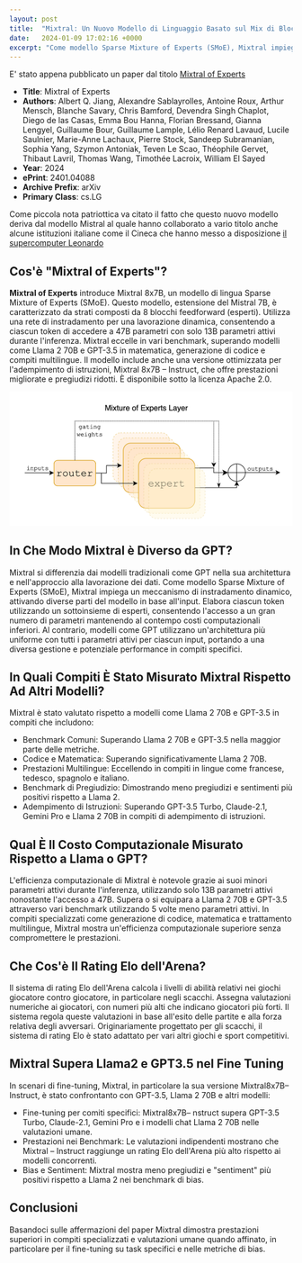 ```yaml
---
layout: post
title:  "Mixtral: Un Nuovo Modello di Linguaggio Basato sul Mix di Blocchi Feed-Forward"
date:   2024-01-09 17:02:16 +0000
excerpt: "Come modello Sparse Mixture of Experts (SMoE), Mixtral impiega un meccanismo di instradamento dinamico, attivando diverse parti del modello in base all'input e riuscendo così a ottenere ottime prestazioni con un minor impegno di risorse"
---
```



E' stato appena pubblicato un paper dal titolo [Mixtral of Experts](https://arxiv.org/abs/2401.04088)

- **Title**: Mixtral of Experts
- **Authors**: Albert Q. Jiang, Alexandre Sablayrolles, Antoine Roux, Arthur Mensch, Blanche Savary, Chris Bamford, Devendra Singh Chaplot, Diego de las Casas, Emma Bou Hanna, Florian Bressand, Gianna Lengyel, Guillaume Bour, Guillaume Lample, Lélio Renard Lavaud, Lucile Saulnier, Marie-Anne Lachaux, Pierre Stock, Sandeep Subramanian, Sophia Yang, Szymon Antoniak, Teven Le Scao, Théophile Gervet, Thibaut Lavril, Thomas Wang, Timothée Lacroix, William El Sayed
- **Year**: 2024
- **ePrint**: 2401.04088
- **Archive Prefix**: arXiv
- **Primary Class**: cs.LG

Come piccola nota patriottica va citato il fatto che questo nuovo modello deriva dal modello Mistral al quale hanno collaborato a vario titolo anche alcune istituzioni italiane come il Cineca che hanno messo a disposizione [il supercomputer Leonardo](https://en.wikipedia.org/wiki/Leonardo_(supercomputer))


## Cos'è "Mixtral of Experts"?

**Mixtral of Experts** introduce Mixtral 8x7B, un modello di lingua Sparse Mixture of Experts (SMoE). Questo modello, estensione del Mistral 7B, è caratterizzato da strati composti da 8 blocchi feedforward (esperti). Utilizza una rete di instradamento per una lavorazione dinamica, consentendo a ciascun token di accedere a 47B parametri con solo 13B parametri attivi durante l'inferenza. Mixtral eccelle in vari benchmark, superando modelli come Llama 2 70B e GPT-3.5 in matematica, generazione di codice e compiti multilingue. Il modello include anche una versione ottimizzata per l'adempimento di istruzioni, Mixtral 8x7B – Instruct, che offre prestazioni migliorate e pregiudizi ridotti. È disponibile sotto la licenza Apache 2.0.

![Sparse Mixture of Experts Blocks](/images/mixtral.png)


## In Che Modo Mixtral è Diverso da GPT?

Mixtral si differenzia dai modelli tradizionali come GPT nella sua architettura e nell'approccio alla lavorazione dei dati. Come modello Sparse Mixture of Experts (SMoE), Mixtral impiega un meccanismo di instradamento dinamico, attivando diverse parti del modello in base all'input. Elabora ciascun token utilizzando un sottoinsieme di esperti, consentendo l'accesso a un gran numero di parametri mantenendo al contempo costi computazionali inferiori. Al contrario, modelli come GPT utilizzano un'architettura più uniforme con tutti i parametri attivi per ciascun input, portando a una diversa gestione e potenziale performance in compiti specifici.

## In Quali Compiti È Stato Misurato Mixtral Rispetto Ad Altri Modelli?

Mixtral è stato valutato rispetto a modelli come Llama 2 70B e GPT-3.5 in compiti che includono:

- Benchmark Comuni: Superando Llama 2 70B e GPT-3.5 nella maggior parte delle metriche.
- Codice e Matematica: Superando significativamente Llama 2 70B.
- Prestazioni Multilingue: Eccellendo in compiti in lingue come francese, tedesco, spagnolo e italiano.
- Benchmark di Pregiudizio: Dimostrando meno pregiudizi e sentimenti più positivi rispetto a Llama 2.
- Adempimento di Istruzioni: Superando GPT-3.5 Turbo, Claude-2.1, Gemini Pro e Llama 2 70B in compiti di adempimento di istruzioni.

## Qual È Il Costo Computazionale Misurato Rispetto a Llama o GPT?

L'efficienza computazionale di Mixtral è notevole grazie ai suoi minori parametri attivi durante l'inferenza, utilizzando solo 13B parametri attivi nonostante l'accesso a 47B. Supera o si equipara a Llama 2 70B e GPT-3.5 attraverso vari benchmark utilizzando 5 volte meno parametri attivi. In compiti specializzati come generazione di codice, matematica e trattamento multilingue, Mixtral mostra un'efficienza computazionale superiore senza compromettere le prestazioni.

## Che Cos'è Il Rating Elo dell'Arena?

Il sistema di rating Elo dell'Arena calcola i livelli di abilità relativi nei giochi giocatore contro giocatore, in particolare negli scacchi. Assegna valutazioni numeriche ai giocatori, con numeri più alti che indicano giocatori più forti. Il sistema regola queste valutazioni in base all'esito delle partite e alla forza relativa degli avversari. Originariamente progettato per gli scacchi, il sistema di rating Elo è stato adattato per vari altri giochi e sport competitivi.

## Mixtral Supera Llama2 e GPT3.5 nel Fine Tuning

In scenari di fine-tuning, Mixtral, in particolare la sua versione Mixtral8x7B–Instruct, è stato confrontanto con GPT-3.5, Llama 2 70B e altri modelli:

- Fine-tuning per comiti specifici: Mixtral8x7B– nstruct supera GPT-3.5 Turbo, Claude-2.1, Gemini Pro e i modelli chat Llama 2 70B nelle valutazioni umane.
- Prestazioni nei Benchmark: Le valutazioni indipendenti mostrano che Mixtral – Instruct raggiunge un rating Elo dell'Arena più alto rispetto ai modelli concorrenti.
- Bias e Sentiment: Mixtral mostra meno pregiudizi e "sentiment" più positivi rispetto a Llama 2 nei benchmark di bias.


## Conclusioni 
Basandoci sulle affermazioni del paper Mixtral dimostra prestazioni superiori in compiti specializzati e valutazioni umane quando affinato, in particolare per il fine-tuning su task specifici e nelle metriche di bias.